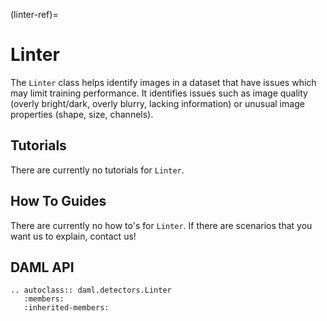 (linter-ref)=

# Linter

The `Linter` class helps identify images in a dataset that have issues which may limit training performance.  It identifies
issues such as image quality (overly bright/dark, overly blurry, lacking information) or unusual image properties (shape,
size, channels).

## Tutorials

There are currently no tutorials for `Linter`.

## How To Guides

There are currently no how to's for `Linter`.
If there are scenarios that you want us to explain, contact us!

## DAML API

```{eval-rst}
.. autoclass:: daml.detectors.Linter
   :members:
   :inherited-members:
```
